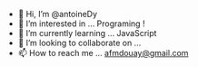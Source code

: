 - 👋 Hi, I’m @antoineDy
- 👀 I’m interested in ... Programing !
- 🌱 I’m currently learning ... JavaScript
- 💞️ I’m looking to collaborate on ... 
- 📫 How to reach me ... afmdouay@gmail.com

<!---
antoineDy/antoineDy is a ✨ special ✨ repository because its `README.md` (this file) appears on your GitHub profile.
You can click the Preview link to take a look at your changes.
--->
